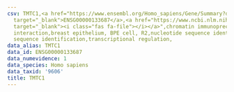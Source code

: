 ```yaml
---
csv: TMTC1,<a href="https://www.ensembl.org/Homo_sapiens/Gene/Summary?db=core;g=ENSG00000133687"
  target="_blank">ENSG00000133687</a>,<a href="https://www.ncbi.nlm.nih.gov/pubmed/22863008"
  target="_blank"><i class="fas fa-file"></i></a>",chromatin immunoprecipitation assay,direct
  interaction,breast epithelium, BPE cell, R2,nucleotide sequence identification,nucleotide
  sequence identification,transcriptional regulation,
data_alias: TMTC1
data_id: ENSG00000133687
data_numevidence: 1
data_species: Homo sapiens
data_taxid: '9606'
title: TMTC1
---
```

